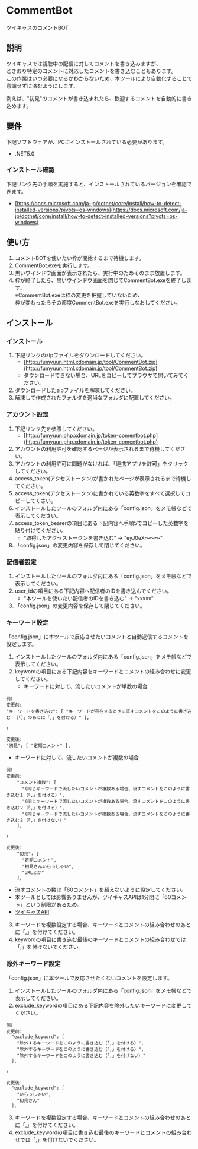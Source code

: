 # CommentBot
ツイキャスのコメントBOT

## 説明
ツイキャスでは視聴中の配信に対してコメントを書き込みますが、  
ときおり特定のコメントに対応したコメントを書き込むこともあります。  
この作業はいつ必要になるかわからないため、本ツールにより自動化することで意識せずに済むようにします。  
  
例えば、"初見"のコメントが書き込まれたら、歓迎するコメントを自動的に書き込めます。


## 要件
下記ソフトウェアが、PCにインストールされている必要があります。  
- .NET5.0

### インストール確認
下記リンク先の手順を実施すると、インストールされているバージョンを確認できます。  
- [https://docs.microsoft.com/ja-jp/dotnet/core/install/how-to-detect-installed-versions?pivots=os-windows](https://docs.microsoft.com/ja-jp/dotnet/core/install/how-to-detect-installed-versions?pivots=os-windows)


## 使い方
1. コメントBOTを使いたい枠が開始するまで待機します。
2. CommentBot.exeを実行します。
3. 黒いウインドウ画面が表示されたら、実行中のためそのまま放置します。
4. 枠が終了したら、黒いウインドウ画面を閉じてCommentBot.exeを終了します。  
※CommentBot.exeは枠の変更を把握していないため、  
枠が変わったらその都度CommentBot.exeを実行しなおしてください。


## インストール
### インストール
1. 下記リンクのzipファイルをダウンロードしてください。  
   - [http://fumyuun.html.xdomain.jp/tool/CommentBot.zip](http://fumyuun.html.xdomain.jp/tool/CommentBot.zip)
   - ダウンロードできない場合、URLをコピーしてブラウザで開いてみてください。
2. ダウンロードしたzipファイルを解凍してください。
3. 解凍して作成されたフォルダを適当なフォルダに配置してください。


### アカウント設定
1. 下記リンク先を参照してください。
   - [http://fumyuun.php.xdomain.jp/token-comentbot.php](http://fumyuun.php.xdomain.jp/token-comentbot.php)
2. アカウントの利用許可を確認するページが表示されるまで待機してください。  
3. アカウントの利用許可に問題がなければ、「連携アプリを許可」をクリックしてください。
4. access_token(アクセストークン)が書かれたページが表示されるまで待機してください。
5. access_token(アクセストークン)に書かれている英数字をすべて選択してコピーしてくさい。
6. インストールしたツールのフォルダ内にある「config.json」をメモ帳などで表示してください。
7. access_token_bearerの項目にある下記内容へ手順5でコピーした英数字を貼り付けてください。  
   - "取得したアクセストークンを書き込む" → "eyJ0eX～～～"
8. 「config.json」の変更内容を保存して閉じてください。


### 配信者設定
1. インストールしたツールのフォルダ内にある「config.json」をメモ帳などで表示してください。
2. user_idの項目にある下記内容へ配信者のIDを書き込んでください。  
   - "本ツールを使いたい配信者のIDを書き込む" → "xxxxx"
3. 「config.json」の変更内容を保存して閉じてください。


### キーワード設定
「config.json」に本ツールで反応させたいコメントと自動送信するコメントを設定します。  
1. インストールしたツールのフォルダ内にある「config.json」をメモ帳などで表示してください。
2. keywordの項目にある下記内容をキーワードとコメントの組み合わせに変更してください。  
   - キーワードに対して、流したいコメントが単数の場合
~~~
例）
変更前:
"キーワードを書き込む": [ "キーワードが存在するときに流すコメントをこのように書き込む  (「]」のあとに「,」を付ける）" ],

↓

変更後:
"初見": [ "定期コメント" ],
~~~

   - キーワードに対して、流したいコメントが複数の場合
~~~
例）
変更前:
    "コメント複数": [
      "(同じキーワードで流したいコメントが複数ある場合、流すコメントをこのように書き込む１（「,」を付ける）",
      "(同じキーワードで流したいコメントが複数ある場合、流すコメントをこのように書き込む２（「,」を付ける）",
      "(同じキーワードで流したいコメントが複数ある場合、流すコメントをこのように書き込む３（「,」を付けない）"
    ],

↓

変更後:
    "初見": [
      "定期コメント",
      "初見さんいらっしゃい",
      "URLとか"
    ],
~~~
   - 流すコメントの数は「60コメント」を超えないように設定してください。
   - 本ツールとしては影響ありませんが、ツイキャスAPIは1分間に「60コメント」という制限があるため。
   - [ツイキャスAPI](https://apiv2-doc.twitcasting.tv/#comment)
3. キーワードを複数設定する場合、キーワードとコメントの組み合わせのあとに「,」を付けてください。
4. keywordの項目に書き込む最後のキーワードとコメントの組み合わせでは「,」を付けないでください。


### 除外キーワード設定
「config.json」に本ツールで反応させたくないコメントを設定します。  
1. インストールしたツールのフォルダ内にある「config.json」をメモ帳などで表示してください。
2. exclude_keywordの項目にある下記内容を除外したいキーワードに変更してください。  
~~~
例）
変更前:
  "exclude_keyword": [
    "除外するキーワードをこのように書き込む（「,」を付ける）",
    "除外するキーワードをこのように書き込む（「,」を付ける）",
    "除外するキーワードをこのように書き込む（「,」を付けない）"
  ],

↓

変更後:
  "exclude_keyword": [
    "いらっしゃい",
    "初見さん"
  ],
~~~
3. キーワードを複数設定する場合、キーワードとコメントの組み合わせのあとに「,」を付けてください。
4. exclude_keywordの項目に書き込む最後のキーワードとコメントの組み合わせでは「,」を付けないでください。
